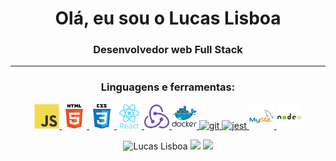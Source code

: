 <h1 align="center">Olá, eu sou o Lucas Lisboa</h1>
<h3 align="center">Desenvolvedor web Full Stack</h3>
<hr>

<h3 align="center">Linguagens e ferramentas:</h3>

<p align="center"> 
  <a href="https://developer.mozilla.org/en-US/docs/Web/JavaScript" target="_blank" rel="noreferrer"> 
    <img src="https://raw.githubusercontent.com/devicons/devicon/master/icons/javascript/javascript-original.svg" alt="javascript" width="40" height="40"/>
  </a>
  <a href="https://www.w3.org/html/" target="_blank" rel="noreferrer"> 
    <img src="https://raw.githubusercontent.com/devicons/devicon/master/icons/html5/html5-original-wordmark.svg" alt="html5" width="40" height="40"/>    
  </a>
  <a href="https://www.w3schools.com/css/" target="_blank" rel="noreferrer"> 
    <img src="https://raw.githubusercontent.com/devicons/devicon/master/icons/css3/css3-original-wordmark.svg" alt="css3" width="40" height="40"/>
  </a>
  <a href="https://reactjs.org/" target="_blank" rel="noreferrer"> 
    <img src="https://raw.githubusercontent.com/devicons/devicon/master/icons/react/react-original-wordmark.svg" alt="react" width="40" height="40"/>
  </a>
  <a href="https://reactnative.dev/" target="_blank" rel="noreferrer">
    <img src="https://raw.githubusercontent.com/devicons/devicon/master/icons/redux/redux-original.svg" alt="redux" width="40" height="40"/> 
  </a>
  <a href="https://www.docker.com/" target="_blank" rel="noreferrer">
    <img src="https://raw.githubusercontent.com/devicons/devicon/master/icons/docker/docker-original-wordmark.svg" alt="docker" width="40" height="40"/> 
  </a>
  <a href="https://git-scm.com/" target="_blank" rel="noreferrer">
    <img src="https://www.vectorlogo.zone/logos/git-scm/git-scm-icon.svg" alt="git" width="40" height="40"/> 
  </a>
  <a href="https://jestjs.io" target="_blank" rel="noreferrer"> 
    <img src="https://www.vectorlogo.zone/logos/jestjsio/jestjsio-icon.svg" alt="jest" width="40" height="40"/>
  </a>
  <a href="https://www.mysql.com/" target="_blank" rel="noreferrer">
    <img src="https://raw.githubusercontent.com/devicons/devicon/master/icons/mysql/mysql-original-wordmark.svg" alt="mysql" width="40" height="40"/> 
  </a>
  <a href="https://nodejs.org" target="_blank" rel="noreferrer"> 
    <img src="https://raw.githubusercontent.com/devicons/devicon/master/icons/nodejs/nodejs-original-wordmark.svg" alt="nodejs" width="40" height="40"/> 
  </a>
</p>

<div align=center>
  <img width=400 src="https://github-readme-streak-stats.herokuapp.com/?user=lucaslisboamotta&show_icons=true&title_color=363636&text_color=363636&fire=000000&ring=000000&sideLabels=000000&currStreakLabel=000000&icon_color=B8860B&background=228B22&langs_count=8&layout=compact&border=61dafb&hide_border=true" alt="Lucas Lisboa" />
  <img width=400 src="https://github-readme-stats.vercel.app/api?username=lucaslisboamotta&show_icons=true&title_color=363636&text_color=363636&icon_color=B8860B&bg_color=228B22&langs_count=8&layout=compact&border_color=61dafb&hide_border=true" />
  <img width=325 src="https://github-readme-stats.vercel.app/api/top-langs/?username=lucaslisboamotta&hide=c%23,powershell,Mathematica,Ruby,Objective-C,Objective-C%2b%2b,Cuda&title_color=363636&text_color=363636&icon_color=61dafb&bg_color=228B22&langs_count=8&layout=compact&border_color=8A2BE2&hide_border=true" />
</div>
